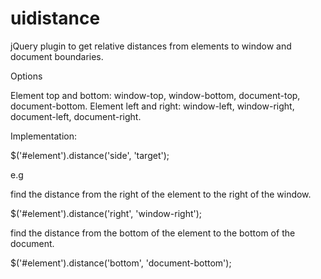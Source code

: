 # uidistance

jQuery plugin to get relative distances from elements to window and document boundaries.

Options

Element top and bottom: window-top, window-bottom, document-top, document-bottom.
Element left and right:	window-left, window-right, document-left, document-right.

Implementation:

$('#element').distance('side', 'target');

e.g 

find the distance from the right of the element to the right of the window.

$('#element').distance('right', 'window-right');

find the distance from the bottom of the element to the bottom of the document.

$('#element').distance('bottom', 'document-bottom');